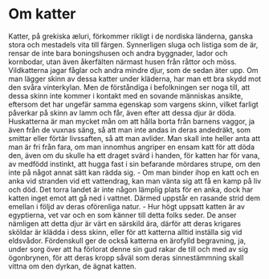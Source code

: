 # Om katter

Katter, på grekiska æluri, förkommer rikligt i de nordiska länderna, ganska stora och mestadels vita till färgen. Synnerligen sluga och listiga som de är, rensar de inte bara boningshusen och andra byggnader, lador och kornbodar, utan även åkerfälten närmast husen från råttor och möss. Vildkatterna jagar fåglar och andra mindre djur, som de sedan äter upp. Om man lägger skinn av dessa katter under kläderna, har man ett bra skydd mot den svåra vinterkylan. Men de förståndiga i befolkningen ser noga till, att dessa skinn inte kommer i kontakt med en sovande människas ansikte, eftersom det har ungefär samma egenskap som vargens skinn, vilket farligt påverkar på skinn av lamm och får, även efter att dessa djur är döda. Huskatterna är man mycket mån om att hålla borta från barnens vaggor, ja även från de vuxnas säng, så att man inte andas in deras andedräkt, som smittar eller förtär livssaften, så att man avlider. Man skall inte heller anta att man är fri från fara, om man innomhus angriper en ensam katt för att döda den, även om du skulle ha ett draget svärd i handen, för katten har för vana, av medfödd instinkt, att hugga fast i sin befarande mördares strupe, om den inte på något annat sätt kan rädda sig. - Om man binder ihop en katt och en anka vid stranden vid ett vattendrag, kan man vänta sig att få en kamp på liv och död. Det torra landet är inte någon lämplig plats för en anka, dock har katten inget emot att gå ned i vattnet. Därmed uppstår en rasande strid dem emellan i följd av deras oförenliga natur. - Hur högt uppsatt katten är av egyptierna, vet var och en som känner till detta folks seder. De anser nämligen att detta djur är värt en särskild ära, därför att deras krigares sköldar är klädda i dess skinn, eller för att katterna alltid inställa sig vid eldsvådor. Fördenskull ger de också katterna en ärofylld begravning, ja, under sorg över att ha förlorat denne sin gud rakar de till och med av sig ögonbrynen, för att deras kropp såväl som deras sinnestämmning skall vittna om den dyrkan, de ägnat katten.
